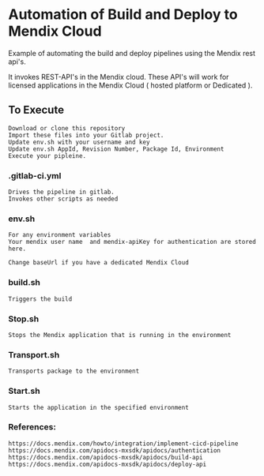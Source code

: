 # Automation of Build and Deploy to Mendix Cloud

  Example of automating the build and deploy pipelines using the Mendix rest api's.

  It invokes REST-API's in the Mendix cloud. These API's will work for licensed applications in the Mendix Cloud ( hosted platform or Dedicated ).


## To Execute
    Download or clone this repository
    Import these files into your Gitlab project.
    Update env.sh with your username and key
    Update env.sh AppId, Revision Number, Package Id, Environment
    Execute your pipleine.

### .gitlab-ci.yml
    Drives the pipeline in gitlab.
    Invokes other scripts as needed


### env.sh
    For any environment variables
    Your mendix user name  and mendix-apiKey for authentication are stored here.

    Change baseUrl if you have a dedicated Mendix Cloud

### build.sh
    Triggers the build

### Stop.sh
    Stops the Mendix application that is running in the environment

### Transport.sh
    Transports package to the environment

### Start.sh
    Starts the application in the specified environment

### References:

    https://docs.mendix.com/howto/integration/implement-cicd-pipeline
    https://docs.mendix.com/apidocs-mxsdk/apidocs/authentication
    https://docs.mendix.com/apidocs-mxsdk/apidocs/build-api
    https://docs.mendix.com/apidocs-mxsdk/apidocs/deploy-api
